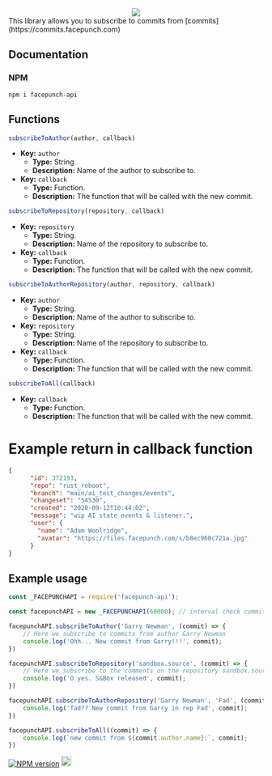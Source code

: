 <div style="text-align: center;"><img src="https://commits.facepunch.com/logo.svg"></div>
This library allows you to subscribe to commits from [commits](https://commits.facepunch.com)

## Documentation

### NPM
```
npm i facepunch-api
```

## Functions
```js
subscribeToAuthor(author, callback)
```
* **Key:** `author`
	* **Type:** String.
	* **Description:** Name of the author to subscribe to.
* **Key:** `callback`
	* **Type:** Function.
	* **Description:** The function that will be called with the new commit.

```js
subscribeToRepository(repository, callback)
```
* **Key:** `repository`
	* **Type:** String.
	* **Description:** Name of the repository to subscribe to.
* **Key:** `callback`
	* **Type:** Function.
	* **Description:** The function that will be called with the new commit.

```js
subscribeToAuthorRepository(author, repository, callback)
```
* **Key:** `author`
	* **Type:** String.
	* **Description:** Name of the author to subscribe to.
* **Key:** `repository`
	* **Type:** String.
	* **Description:** Name of the repository to subscribe to.
* **Key:** `callback`
	* **Type:** Function.
	* **Description:** The function that will be called with the new commit.

```js
subscribeToAll(callback)
```
* **Key:** `callback`
	* **Type:** Function.
	* **Description:** The function that will be called with the new commit.

# Example return in callback function
```json
{
      "id": 372193,
      "repo": "rust_reboot",
      "branch": "main/ai_test_changes/events",
      "changeset": "54530",
      "created": "2020-09-12T10:44:02",
      "message": "wip AI state events & listener.",
      "user": {
        "name": "Adam Woolridge",
        "avatar": "https://files.facepunch.com/s/b8ec968c721a.jpg"
      }
}
```

## Example usage
```js
const _FACEPUNCHAPI = require('facepunch-api');

const facepunchAPI = new _FACEPUNCHAPI(60000); // interval check commits in ms

facepunchAPI.subscribeToAuthor('Garry Newman', (commit) => {
	// Here we subscribe to commits from author Garry Newman
	console.log('Ohh... New commit from Garry!!!', commit);
})

facepunchAPI.subscribeToRepository('sandbox.source', (commit) => {
	// Here we subscribe to the comments on the repository sandbox.source
	console.log('O yes. S&Box released', commit);
})

facepunchAPI.subscribeToAuthorRepository('Garry Newman', 'Fad', (commit) => {
	console.log('fad?? New commit from Garry in rep Fad', commit);
})

facepunchAPI.subscribeToAll((commit) => {
	console.log(`new commit from ${commit.author.name}:`, commit);
})
```
<a href="https://www.npmjs.com/package/facepunch-api"><img src="https://img.shields.io/npm/v/facepunch-api.svg?style=flat-square" alt="NPM version"></a>
<a href="https://vk.com/ghost1337gg"><img src="https://brand.vkforms.ru/static/media/logo_color_154.08f6e176.svg" height=20></a>

